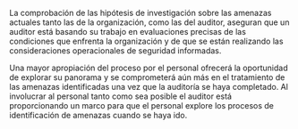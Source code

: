 La comprobación de las hipótesis de investigación sobre las amenazas actuales tanto las de la organización, como las del auditor, aseguran que un auditor está basando su trabajo en evaluaciones precisas de las condiciones que enfrenta la organización y de que se están realizando las consideraciones operacionales de seguridad informadas.

Una mayor apropiación del proceso por el personal ofrecerá la oportunidad de explorar su panorama y se comprometerá aún más en el tratamiento de las amenazas identificadas una vez que la auditoría se haya completado. Al involucrar al personal tanto como sea posible el auditor está proporcionando un marco para que el personal explore los procesos de identificación de amenazas cuando se haya ido.
